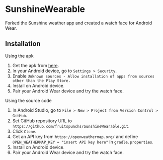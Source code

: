 # SunshineWearable
Forked the Sunshine weather app and created a watch face for Android Wear.

## Installation
Using the apk

1. Get the apk from [here](https://github.com/fruitspunchs/SunshineWearable/raw/master/app/sunshineWearable.apk).
2. In your Android device, go to `Settings > Security`.
3. Enable `Unknown sources - Allow installation of apps from sources other than the Play Store.`
4. Install on Android device.
5. Pair your Android Wear device and try the watch face.

Using the source code

1. In Android Studio, go to `File > New > Project from Version Control > GitHub`.
2. Set GitHub repository URL to `https://github.com/fruitspunchs/SunshineWearable.git`.
3. Click `Clone`.
4. Get an API key from `https://openweathermap.org/` and define `OPEN_WEATHERMAP_KEY = "insert API key here"` in `gradle.properties`.   
5. Install on Android device.
6. Pair your Android Wear device and try the watch face.
